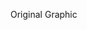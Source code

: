 Original Graphic

<img src="https://www.economist.com/sites/default/files/images/2019/10/articles/main/20191019_woc954.png" alt="" class="component-image__img blog-post__image-block" srcset="/sites/default/files/imagecache/200-width/images/2019/10/articles/main/20191019_woc954.png 200w,
/sites/default/files/imagecache/300-width/images/2019/10/articles/main/20191019_woc954.png 300w,
/sites/default/files/imagecache/400-width/images/2019/10/articles/main/20191019_woc954.png 400w,
/sites/default/files/imagecache/640-width/images/2019/10/articles/main/20191019_woc954.png 640w,
/sites/default/files/imagecache/800-width/images/2019/10/articles/main/20191019_woc954.png 800w,
/sites/default/files/imagecache/1000-width/images/2019/10/articles/main/20191019_woc954.png 1000w,
/sites/default/files/imagecache/1200-width/images/2019/10/articles/main/20191019_woc954.png 1200w,
/sites/default/files/imagecache/1280-width/images/2019/10/articles/main/20191019_woc954.png 1280w,
/sites/default/files/imagecache/1600-width/images/2019/10/articles/main/20191019_woc954.png 1600w" sizes="(min-width: 600px) 640px, calc(100vw - 20px)">
